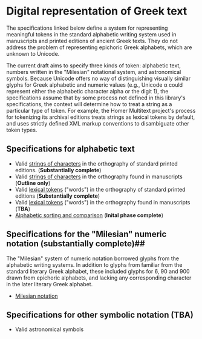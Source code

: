 # Digital representation of Greek text

The specifications linked below define a system for representing meaningful tokens in the standard alphabetic writing system used in manuscripts and printed editions of ancient Greek texts. They do not address the problem of representing epichoric Greek alphabets, which are unknown to Unicode.

The current draft aims to specify three kinds of token:  alphabetic text, numbers written in the "Milesian" notational system, and astronomical symbols.  Because Unicode offers no way of distinguishing visually similar glyphs for Greek alphabetic and numeric values (e.g., Unicode α could represent either the alphabetic character alpha or the digit 1), the specifications assume that by some process not defined in this library's specifications, the context will determine how to treat a string as a particular type of token.  For example, the Homer Multitext project's process for tokenizing its archival editions treats strings  as lexical tokens by default, and uses strictly defined XML markup conventions   to disambiguate other token types.



## Specifications for alphabetic text


- Valid <a concordion:run="concordion" href="GreekString.html">strings of characters</a> in the orthography of standard printed editions. (**Substantially complete**)
-  Valid <a concordion:run="concordion" href="MsString.html">strings of characters</a> in the orthography found in manuscripts (**Outline only**)
- Valid <a concordion:run="concordion"  href="GreekWord.html">lexical tokens</a> ("words") in the orthography of standard printed editions (**Substantially complete**)
-  Valid <a concordion:run="concordion"  href="MsWord.html">lexical tokens</a> ("words") in the orthography found in manuscripts (**TBA**)
- <a concordion:run="concordion"  href="GreekSort.html">Alphabetic sorting and comparison</a> (**Inital phase complete**)


## Specifications for the "Milesian" numeric notation (**substantially complete**)##

The "Milesian" system of numeric notation borrowed glyphs from the alphabetic writing systems.  In addition to glyphs from familiar from the standard literary Greek alphabet, these included glyphs for 6, 90 and 900 drawn from epichoric alphabets, and lacking any corresponding character in the later literary Greek alphabet.

- <a concordion:run="concordion" href="milesian/Milesian.html">Milesian notation</a>


## Specifications for other symbolic notation  (**TBA**) ##

- Valid astronomical symbols

